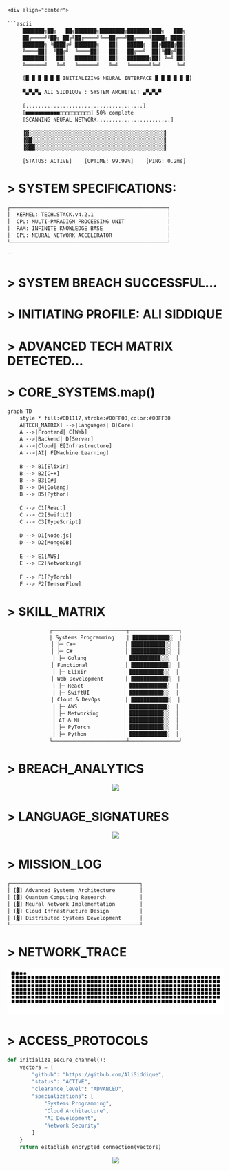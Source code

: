 ```
<div align="center">

```ascii
     ███████╗██╗   ██╗███████╗████████╗███████╗███╗   ███╗
     ██╔════╝╚██╗ ██╔╝██╔════╝╚══██╔══╝██╔════╝████╗ ████║
     ███████╗ ╚████╔╝ ███████╗   ██║   █████╗  ██╔████╔██║
     ╚════██║  ╚██╔╝  ╚════██║   ██║   ██╔══╝  ██║╚██╔╝██║
     ███████║   ██║   ███████║   ██║   ███████╗██║ ╚═╝ ██║
     ╚══════╝   ╚═╝   ╚══════╝   ╚═╝   ╚══════╝╚═╝     ╚═╝
```

```ascii
     [█ █ █ █ █ █ INITIALIZING NEURAL INTERFACE █ █ █ █ █ █]
           
     ▀▄▀▄▀▄ ALI SIDDIQUE : SYSTEM ARCHITECT ▄▀▄▀▄▀
     
     [......................................]
     [■■■■■■■■■■■□□□□□□□□□□] 50% complete
     [SCANNING NEURAL NETWORK........................]
     
     ▐▓░░░░░░░░░░░░░░░░░░░░░░░░░░░░░░░░░░░░░░░░░░░░▌
     ▐▓█░░░░░░░░░░░░░░░░░░░░░░░░░░░░░░░░░░░░░░░░░░░▌
     ▐▓██░░░░░░░░░░░░░░░░░░░░░░░░░░░░░░░░░░░░░░░░░░▌
     
     [STATUS: ACTIVE]    [UPTIME: 99.99%]    [PING: 0.2ms]
```

# > SYSTEM SPECIFICATIONS:
```ascii
┌───────────────────────────────────────────────────┐
│  KERNEL: TECH.STACK.v4.2.1                        │
│  CPU: MULTI-PARADIGM PROCESSING UNIT              │
│  RAM: INFINITE KNOWLEDGE BASE                     │
│  GPU: NEURAL NETWORK ACCELERATOR                  │
└───────────────────────────────────────────────────┘
```

</div>
```

# > SYSTEM BREACH SUCCESSFUL...
# > INITIATING PROFILE: ALI SIDDIQUE
# > ADVANCED TECH MATRIX DETECTED...

</div>

# > CORE_SYSTEMS.map()

```mermaid
graph TD
    style * fill:#0D1117,stroke:#00FF00,color:#00FF00
    A[TECH_MATRIX] -->|Languages| B[Core]
    A -->|Frontend| C[Web]
    A -->|Backend| D[Server]
    A -->|Cloud| E[Infrastructure]
    A -->|AI| F[Machine Learning]
    
    B --> B1[Elixir]
    B --> B2[C++]
    B --> B3[C#]
    B --> B4[Golang]
    B --> B5[Python]
    
    C --> C1[React]
    C --> C2[SwiftUI]
    C --> C3[TypeScript]
    
    D --> D1[Node.js]
    D --> D2[MongoDB]
    
    E --> E1[AWS]
    E --> E2[Networking]
    
    F --> F1[PyTorch]
    F --> F2[TensorFlow]
```

# > SKILL_MATRIX

<div align="center">

```ascii
┌────────────────────────┬────────────────┐
│ Systems Programming    │ ████████████░  │
│ ├─ C++                │ ███████████░░  │
│ ├─ C#                 │ ███████████░░  │
│ ├─ Golang            │ ██████████░░░  │
│ Functional            │ ████████████░  │
│ ├─ Elixir            │ ███████████░░  │
│ Web Development       │ ████████████░  │
│ ├─ React             │ ████████████░  │
│ ├─ SwiftUI           │ ███████████░░  │
│ Cloud & DevOps        │ ████████████░  │
│ ├─ AWS               │ ████████████░  │
│ ├─ Networking        │ ███████████░░  │
│ AI & ML              │ ███████████░░  │
│ ├─ PyTorch           │ ███████████░░  │
│ ├─ Python            │ ████████████░  │
└────────────────────────┴────────────────┘
```

</div>

# > BREACH_ANALYTICS

<div align="center">
  <img src="https://github-readme-stats.vercel.app/api?username=AliSiddique&show_icons=true&theme=matrix&hide_border=true&bg_color=0D1117&title_color=00FF00&text_color=00FF00&icon_color=00FF00"/>
</div>

# > LANGUAGE_SIGNATURES

<div align="center">
  <img src="https://github-readme-stats.vercel.app/api/top-langs/?username=AliSiddique&layout=compact&theme=matrix&hide_border=true&bg_color=0D1117&title_color=00FF00&text_color=00FF00"/>
</div>

# > MISSION_LOG

```ascii
┌──────────────────────────────────────────┐
│ [▓] Advanced Systems Architecture        │
│ [▓] Quantum Computing Research           │
│ [▓] Neural Network Implementation        │
│ [▓] Cloud Infrastructure Design          │
│ [▓] Distributed Systems Development      │
└──────────────────────────────────────────┘
```

# > NETWORK_TRACE

<div align="center">
  <img src="https://raw.githubusercontent.com/platane/snk/output/github-contribution-grid-snake-dark.svg" width="800" />
</div>

# > ACCESS_PROTOCOLS

```python
def initialize_secure_channel():
    vectors = {
        "github": "https://github.com/AliSiddique",
        "status": "ACTIVE",
        "clearance_level": "ADVANCED",
        "specializations": [
            "Systems Programming",
            "Cloud Architecture",
            "AI Development",
            "Network Security"
        ]
    }
    return establish_encrypted_connection(vectors)
```

<div align="center">
  
[![][github-shield]][github-url]

</div>

[github-shield]: https://img.shields.io/badge/-GitHub-0D1117?style=for-the-badge&logo=github&logoColor=00FF00
[github-url]: https://github.com/AliSiddique
```
